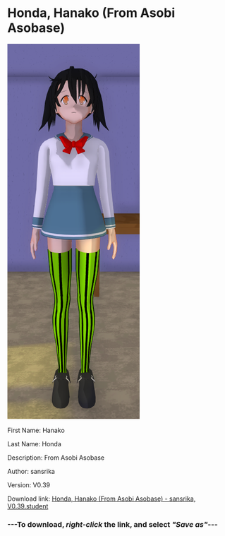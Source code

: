 # Honda, Hanako (From Asobi Asobase)

<img src = "https://raw.githubusercontent.com/Arbiter1223/Daigaku-Gurashi-Custom-Students/master/Students/Files/Honda%2C%20Hanako%20(From%20Asobi%20Asobase).png">

First Name: Hanako

Last Name: Honda

Description: From Asobi Asobase

Author: sansrika

Version: V0.39

Download link: <a href="https://raw.githubusercontent.com/Arbiter1223/Daigaku-Gurashi-Custom-Students/master/Students/Files/Honda%2C%20Hanako%20(From%20Asobi%20Asobase)%20-%20sansrika%2C%20V0.39.student">Honda, Hanako (From Asobi Asobase) - sansrika, V0.39.student</a>

### ---**To download, _right-click_ the link, and select _"Save as"_**---
